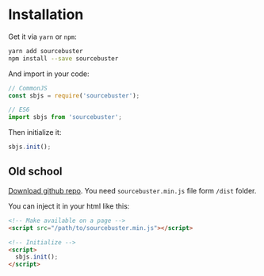 # Installation

Get it via `yarn` or `npm`:

```bash
yarn add sourcebuster
npm install --save sourcebuster
```

And import in your code:

```js
// CommonJS
const sbjs = require('sourcebuster');

// ES6
import sbjs from 'sourcebuster';
```

Then initialize it:

```js
sbjs.init();
```

## Old school

[Download github repo](https://github.com/alexfedoseev/sourcebuster-js/archive/master.zip). You need `sourcebuster.min.js` file form `/dist` folder.

You can inject it in your html like this:

```html
<!-- Make available on a page -->
<script src="/path/to/sourcebuster.min.js"></script>

<!-- Initialize -->
<script>
  sbjs.init();
</script>
```
